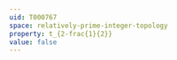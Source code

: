 ```yaml
---
uid: T000767
space: relatively-prime-integer-topology
property: t_{2-frac{1}{2}}
value: false
---
```


